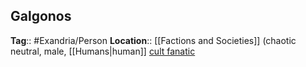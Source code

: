 ## Galgonos
**Tag**:: #Exandria/Person
**Location**:: [[Factions and Societies]]
(chaotic neutral, male, [[Humans|human]] [cult fanatic](https://www.dndbeyond.com/monsters/cult-fanatic)